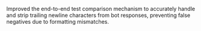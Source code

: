 Improved the end-to-end test comparison mechanism to accurately handle and strip trailing newline characters from bot responses, preventing false negatives due to formatting mismatches.